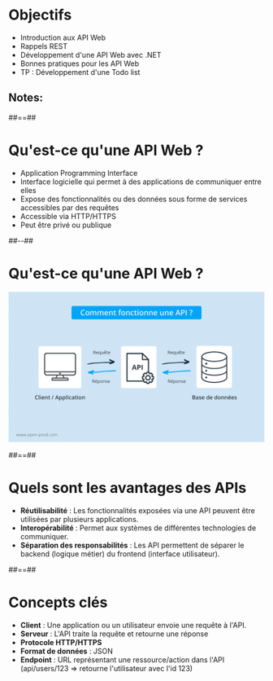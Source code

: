 <!-- .element: class="list-fragment" -->
# Objectifs

- Introduction aux API Web
- Rappels REST
- Développement d'une API Web avec .NET
- Bonnes pratiques pour les API Web
- TP : Développement d'une Todo list

Notes:
- 

##==##
<!-- .slide: class="two-column" data-background="#2c3c4e"-->


# Qu'est-ce qu'une API Web ?

- Application Programming Interface
- Interface logicielle qui permet à des applications de communiquer entre elles
- Expose des fonctionnalités ou des données sous forme de services accessibles par des requêtes
- Accessible via HTTP/HTTPS
- Peut être privé ou publique 
<!-- .element: class="list-fragment" -->

##--##

# Qu'est-ce qu'une API Web ?
![Timeline usage](../../assets/images/api.png)

##==##

# Quels sont les avantages des APIs
- **Réutilisabilité** : Les fonctionnalités exposées via une API peuvent être utilisées par plusieurs applications.
- **Interopérabilité** : Permet aux systèmes de différentes technologies de communiquer.
- **Séparation des responsabilités** : Les API permettent de séparer le backend (logique métier) du frontend (interface utilisateur).
<!-- .element: class="list-fragment" -->


##==##

# Concepts clés

- **Client** : Une application ou un utilisateur envoie une requête à l'API.
- **Serveur** : L'API traite la requête et retourne une réponse 
- **Protocole HTTP/HTTPS** 
- **Format de données** : JSON
- **Endpoint** : URL représentant une ressource/action dans l'API (api/users/123 => retourne l'utilisateur avec l'id 123)
<!-- .element: class="list-fragment" -->
